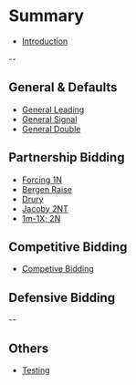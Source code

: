 # Summary
* [Introduction](README.md)

--

## General & Defaults
* [General Leading](general/leading.md)
* [General Signal](general/signal.md)
* [General Double](general/double.md)


## Partnership Bidding
* [Forcing 1N](partnership/forcing_1nt.md)
* [Bergen Raise](partnership/bergen_raise.md)
* [Drury](partnership/drury.md)
* [Jacoby 2NT](partnership/jacoby_2n.md)
* [1m-1X; 2N](partnership/1m_1X_2N.md)


## Competitive Bidding
* [Competive Bidding](competive/competive.md)


## Defensive Bidding

--

## Others
* [Testing](garage/testing.md)
